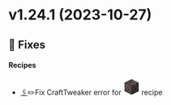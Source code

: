 # v1.24.1 (2023-10-27)


## 🐛 Fixes


#### Recipes

* [🖇](https://github.com/Krutoy242/Enigmatica2Expert-Extended/commit/103aa18b31508391f59e794637816251a924fe1b)✏️Fix CraftTweaker error for ![](https://github.com/Krutoy242/mc-icons/raw/master/i/bloodmagic/blood_rune__3.png "Rune of Sacrifice") recipe



